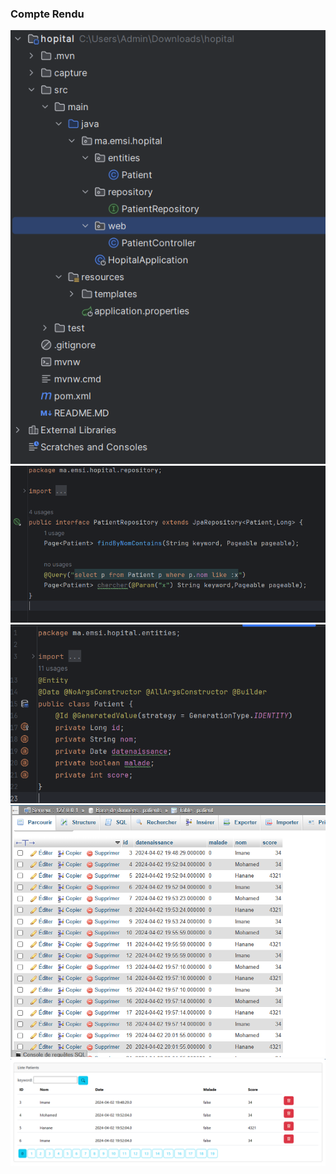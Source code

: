 <h3>Compte Rendu</h3>
<img src="Capture/Capture1.png">
<img src="Capture/Capture2.png">
<img src="Capture/Capture3.png">
<img src="Capture/Capture4.png">
<img src="Capture/Capture5.png">